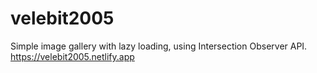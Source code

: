 # velebit2005

Simple image gallery with lazy loading, using Intersection Observer API.
https://velebit2005.netlify.app
